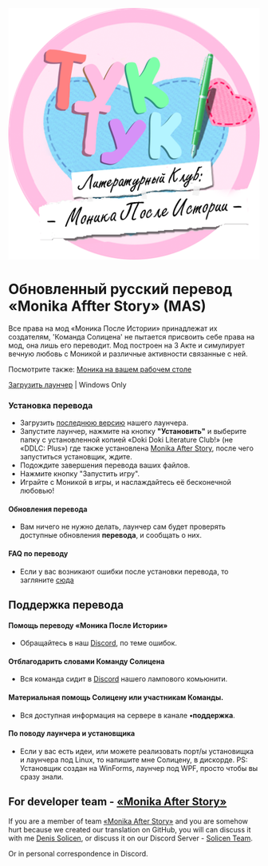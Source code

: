 ![alt text](https://raw.githubusercontent.com/DenisSolicen/MAS-Russifier/master/github_images/rus_logo_mas.png)
# Обновленный русский перевод «Monika Affter Story» (MAS)

Все права на мод «Моника После Истории» принадлежат их создателям, 'Команда Солицена' не пытается присвоить себе права на мод, она лишь его переводит. Мод построен на 3 Акте и симулирует вечную любовь с Моникой и различные активности связанные с ней.

Посмотрите также: [Моника на вашем рабочем столе](https://github.com/SAn4Es-TV/MonikaOnDesktop)

[Загрузить лаунчер](https://github.com/SAn4Es-TV/MASlauncher/releases) | Windows Only 
### Установка перевода
* Загрузить [последнюю версию](https://github.com/SAn4Es-TV/MASlauncher/releases) нашего лаунчера.
* Запустите лаунчер, нажмите на кнопку **"Установить"** и выберите папку с установленной копией «Doki Doki Literature Club!» (не «DDLC: Plus») где также установлена [Monika After Story](https://www.monikaafterstory.com/), после чего запуститься установщик, ждите.
* Подождите завершения перевода ваших файлов.
* Нажмите кнопку "Запустить игру".
* Играйте с Моникой в игры, и наслаждайтесь её бесконечной любовью!
#### Обновления перевода
* Вам ничего не нужно делать, лаунчер сам будет проверять доступные обновления **перевода**, и сообщать о них.

#### FAQ по переводу
* Если у вас возникают ошибки после установки перевода, то загляните [сюда](https://github.com/DenisSolicen/MAS-Russifier-NEW/blob/main/FAQ.md)


## Поддержка перевода
#### Помощь переводу «Моника После Истории»
* Обращайтесь в наш [Discord](https://discord.gg/x2YHXwB), по теме ошибок.
#### Отблагодарить словами Команду Солицена
* Вся команда сидит в [Discord](https://discord.gg/x2YHXwB) нашего лампового комьюнити.
#### Материальная помощь Солицену или участникам Команды.
* Вся доступная информация на сервере в канале **•поддержка**.
#### По поводу лаунчера и установщика
* Если у вас есть идеи, или можете реализовать порт/ы установищка и лаунчера под Linux, то напишите мне Солицену, в дискорде.
PS: Установщик создан на WinForms, лаунчер под WPF, просто чтобы вы сразу знали.


## For developer team - [«Monika After Story»](https://github.com/Monika-After-Story)

If you are a member of team [«Monika After Story»](https://github.com/Monika-After-Story) and you are somehow hurt because we created our translation on GitHub, you will can discuss it with me [Denis Solicen](https://twitter.com/DenisSolicen), or discuss it on our Discord Server - [Solicen Team](https://discord.gg/ZJ3SQpV).

Or in personal correspondence in Discord.
